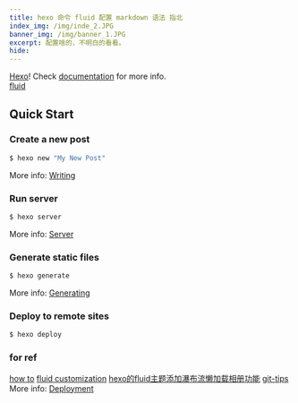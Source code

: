 ```yaml
---
title: hexo 命令 fluid 配置 markdown 语法 指北
index_img: /img/inde_2.JPG
banner_img: /img/banner_1.JPG
excerpt: 配置啥的，不明白的看看。
hide:
---
```

 [Hexo](https://hexo.io/)!  Check [documentation](https://hexo.io/docs/) for more info.  
 [fluid](https://fluid-dev.github.io/hexo-fluid-docs/guide/#%E5%AF%BC%E8%88%AA%E8%8F%9C%E5%8D%95)

## Quick Start

### Create a new post

``` bash
$ hexo new "My New Post"
```

More info: [Writing](https://hexo.io/docs/writing.html)

### Run server

``` bash
$ hexo server
```

More info: [Server](https://hexo.io/docs/server.html)

### Generate static files

``` bash
$ hexo generate
```

More info: [Generating](https://hexo.io/docs/generating.html)

### Deploy to remote sites

``` bash
$ hexo deploy
```
### for ref 
[how to](https://wizardforcel.gitbooks.io/markdown-simple-world/content/hexo-tutor-1.html)
[fluid customization](https://erenship.com/posts/40222.html#****)
[hexo的fluid主题添加瀑布流懒加载相册功能](https://blog.csdn.net/qq_36264495/article/details/112448622)
[git-tips](https://github.com/521xueweihan/git-tips)
More info: [Deployment](https://hexo.io/docs/one-command-deployment.html)
